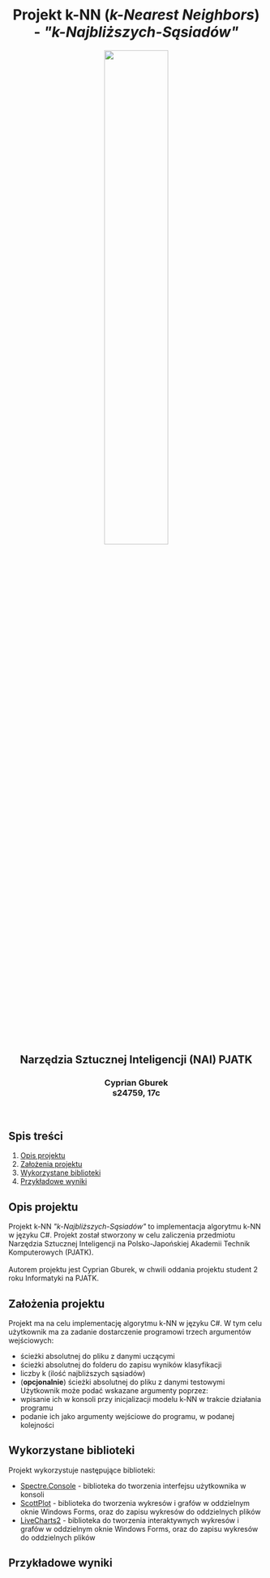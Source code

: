 ﻿<div align="center">

# Projekt k-NN (*k-Nearest Neighbors*) - *"k-Najbliższych-Sąsiadów"*

<img src="https://sklep.pja.edu.pl/wp-content/uploads/2017/03/PJATK_shop-1.png" width="50%"></img>
## Narzędzia Sztucznej Inteligencji (NAI) PJATK
### Cyprian Gburek<br>s24759, 17c
</div>
<br>

## Spis treści
1. [Opis projektu](#opis-projektu)
2. [Założenia projektu](#założenia-projektu)
3. [Wykorzystane biblioteki](#wykorzystane-biblioteki)
4. [Przykładowe wyniki](#przykładowe-wyniki)

## Opis projektu

Projekt k-NN *"k-Najbliższych-Sąsiadów"* to implementacja algorytmu k-NN w języku C#. Projekt został stworzony w celu zaliczenia przedmiotu Narzędzia Sztucznej Inteligencji na Polsko-Japońskiej Akademii Technik Komputerowych (PJATK).
<br><br>
Autorem projektu jest Cyprian Gburek, w chwili oddania projektu student 2 roku Informatyki na PJATK.

## Założenia projektu

Projekt ma na celu implementację algorytmu k-NN w języku C#. W tym celu użytkownik ma za zadanie dostarczenie programowi trzech argumentów wejściowych:
- ścieżki absolutnej do pliku z danymi uczącymi
- ścieżki absolutnej do folderu do zapisu wyników klasyfikacji
- liczby k (ilość najbliższych sąsiadów)
- (**opcjonalnie**) ścieżki absolutnej do pliku z danymi testowymi
Użytkownik może podać wskazane argumenty poprzez:
- wpisanie ich w konsoli przy inicjalizacji modelu k-NN w trakcie działania programu
- podanie ich jako argumenty wejściowe do programu, w podanej kolejności

## Wykorzystane biblioteki
Projekt wykorzystuje następujące biblioteki:
- [Spectre.Console](https://spectreconsole.net/) - biblioteka do tworzenia interfejsu użytkownika w konsoli
- [ScottPlot](https://scottplot.net/) - biblioteka do tworzenia wykresów i grafów w oddzielnym oknie Windows Forms, oraz do zapisu wykresów do oddzielnych plików
- [LiveCharts2](https://lvcharts.com/) - biblioteka do tworzenia interaktywnych wykresów i grafów w oddzielnym oknie Windows Forms, oraz do zapisu wykresów do oddzielnych plików

## Przykładowe wyniki
